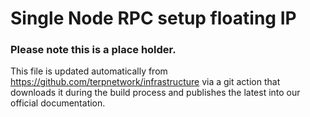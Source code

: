 # Single Node RPC setup floating IP

### Please note this is a place holder.
This file is updated automatically from https://github.com/terpnetwork/infrastructure via a git action that downloads it during the build process and publishes the latest into our official documentation.
